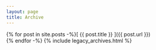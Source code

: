 ```yaml
---
layout: page
title: Archive
---
```


{% for post in site.posts -%}[ {{ post.title }} ]({{ post.url }})  
{% endfor -%}
{% include legacy_archives.html %}